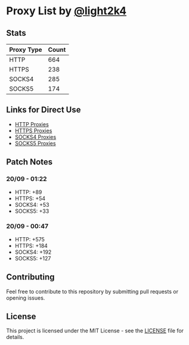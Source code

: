 # Proxy List by [@light2k4](https://github.com/light2k4)

## Stats

| Proxy Type | Count |
|------------|-------|
| HTTP       | 664   |
| HTTPS      | 238   |
| SOCKS4     | 285   |
| SOCKS5     | 174   |

## Links for Direct Use

- [HTTP Proxies](https://raw.githubusercontent.com/light2k4/proxies/master/http.txt)
- [HTTPS Proxies](https://raw.githubusercontent.com/light2k4/proxies/master/https.txt)
- [SOCKS4 Proxies](https://raw.githubusercontent.com/light2k4/proxies/master/socks4.txt)
- [SOCKS5 Proxies](https://raw.githubusercontent.com/light2k4/proxies/master/socks5.txt)

## Patch Notes

### 20/09 - 01:22
  - HTTP: +89
  - HTTPS: +54
  - SOCKS4: +53
  - SOCKS5: +33

### 20/09 - 00:47
  - HTTP: +575
  - HTTPS: +184
  - SOCKS4: +192
  - SOCKS5: +127

## Contributing

Feel free to contribute to this repository by submitting pull requests or opening issues.

## License

This project is licensed under the MIT License - see the [LICENSE](LICENSE) file for details.